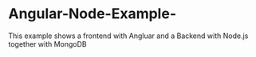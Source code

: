 # Angular-Node-Example-
This example shows a frontend with Angluar and a Backend with Node.js together with MongoDB
